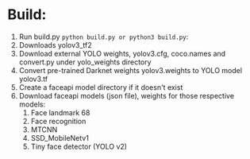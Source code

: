 # Build:

1. Run build.py `python build.py or python3 build.py`:
  1. Downloads yolov3\_tf2
  2. Download external YOLO weights, yolov3.cfg, coco.names and convert.py under yolo\_weights directory
  3. Convert pre-trained Darknet weights yolov3.weights to YOLO model yolov3.tf
  4. Create a faceapi model directory if it doesn&#39;t exist
  5. Download faceapi models (json file), weights for those respective models:
      1. Face landmark 68
      2. Face recognition
      3. MTCNN
      4. SSD_MobileNetv1
      5. Tiny face detector (YOLO v2)